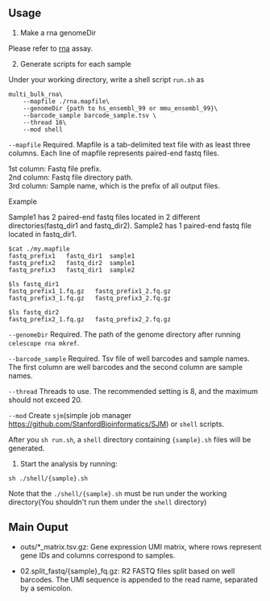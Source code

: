 ## Usage
1. Make a rna genomeDir

Please refer to [rna](multi_rna.md) assay.

2. Generate scripts for each sample

Under your working directory, write a shell script `run.sh` as

```
multi_bulk_rna\
	--mapfile ./rna.mapfile\
	--genomeDir {path to hs_ensembl_99 or mmu_ensembl_99}\
    --barcode_sample barcode_sample.tsv \
	--thread 16\
	--mod shell
```
`--mapfile` Required.  Mapfile is a tab-delimited text file with as least three columns. Each line of mapfile represents paired-end fastq files.

1st column: Fastq file prefix.  
2nd column: Fastq file directory path.  
3rd column: Sample name, which is the prefix of all output files.  

Example

Sample1 has 2 paired-end fastq files located in 2 different directories(fastq_dir1 and fastq_dir2). Sample2 has 1 paired-end fastq file located in fastq_dir1.
```
$cat ./my.mapfile
fastq_prefix1	fastq_dir1	sample1
fastq_prefix2	fastq_dir2	sample1
fastq_prefix3	fastq_dir1	sample2

$ls fastq_dir1
fastq_prefix1_1.fq.gz	fastq_prefix1_2.fq.gz
fastq_prefix3_1.fq.gz	fastq_prefix3_2.fq.gz

$ls fastq_dir2
fastq_prefix2_1.fq.gz	fastq_prefix2_2.fq.gz
```

`--genomeDir` Required. The path of the genome directory after running `celescope rna mkref`.

`--barcode_sample` Required. Tsv file of well barcodes and sample names. The first column are well barcodes and the second column are sample names.

`--thread` Threads to use. The recommended setting is 8, and the maximum should not exceed 20.

`--mod` Create `sjm`(simple job manager https://github.com/StanfordBioinformatics/SJM) or `shell` scripts. 


After you `sh run.sh`, a `shell` directory containing `{sample}.sh` files will be generated.

1. Start the analysis by running:
```
sh ./shell/{sample}.sh
```
Note that the `./shell/{sample}.sh` must be run under the working directory(You shouldn't run them under the `shell` directory)

## Main Ouput

- outs/*_matrix.tsv.gz: Gene expression UMI matrix, where rows represent gene IDs and columns correspond to samples.

- 02.split_fastq/{sample}_fq.gz: R2 FASTQ files split based on well barcodes. The UMI sequence is appended to the read name, separated by a semicolon.


